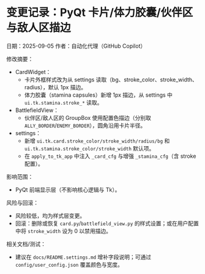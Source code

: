 # 变更记录：PyQt 卡片/体力胶囊/伙伴区与敌人区描边

日期：2025-09-05
作者：自动化代理（GitHub Copilot）

修改摘要：
- CardWidget：
  - 卡片外框样式改为从 settings 读取（bg、stroke_color、stroke_width、radius），默认 1px 描边。
  - 体力胶囊（stamina capsules）新增 1px 描边，从 settings 中 `ui.tk.stamina.stroke_*` 读取。
- BattlefieldView：
  - 伙伴区/敌人区的 GroupBox 使用配置色描边（分别取 `ALLY_BORDER`/`ENEMY_BORDER`），圆角沿用卡片半径。
- settings：
  - 新增 `ui.tk.card.stroke_color/stroke_width/radius/bg` 和 `ui.tk.stamina.stroke_color/stroke_width` 默认项。
  - 在 `apply_to_tk_app` 中注入 `_card_cfg` 与增强 `_stamina_cfg`（含 stroke 配置）。

影响范围：
- PyQt 前端显示层（不影响核心逻辑与 Tk）。

风险与回滚：
- 风险较低，均为样式层变更。
- 回滚：删除或恢复 `card.py`/`battlefield_view.py` 的样式设置；或在用户配置中将 `stroke_width` 设为 0 以禁用描边。

相关文档/测试：
- 建议在 `docs/README.settings.md` 增补字段说明；可通过 `config/user_config.json` 覆盖颜色与宽度。
